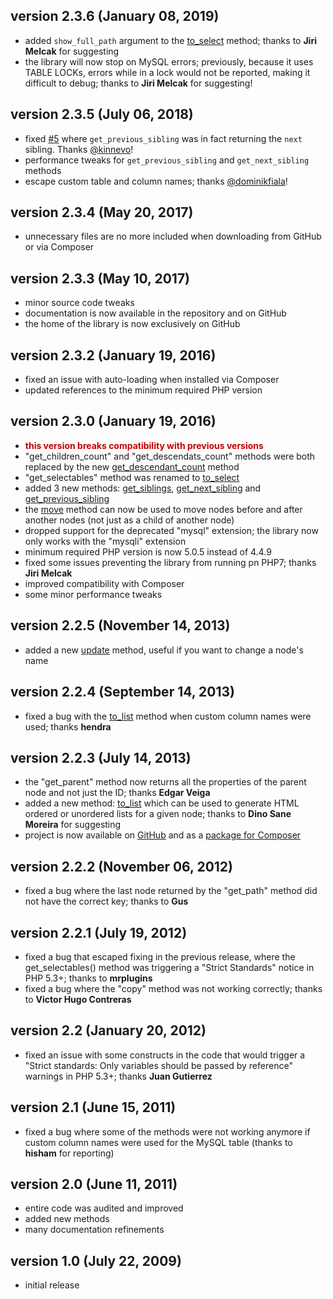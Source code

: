## version 2.3.6 (January 08, 2019)

- added `show_full_path` argument to the [to_select](https://stefangabos.github.io/Zebra_Mptt/Zebra_Mptt/Zebra_Mptt.html#methodto_select) method; thanks to **Jiri Melcak** for suggesting
- the library will now stop on MySQL errors; previously, because it uses TABLE LOCKs, errors while in a lock would not be reported, making it difficult to debug; thanks to **Jiri Melcak** for suggesting!

## version 2.3.5 (July 06, 2018)

- fixed [#5](https://github.com/stefangabos/Zebra_Mptt/issues/5) where `get_previous_sibling` was in fact returning the `next` sibling. Thanks [@kinnevo](https://github.com/kinnevo)!
- performance tweaks for `get_previous_sibling` and `get_next_sibling` methods
- escape custom table and column names; thanks [@dominikfiala](https://github.com/dominikfiala)!

## version 2.3.4 (May 20, 2017)

- unnecessary files are no more included when downloading from GitHub or via Composer

## version 2.3.3 (May 10, 2017)

- minor source code tweaks
- documentation is now available in the repository and on GitHub
- the home of the library is now exclusively on GitHub

## version 2.3.2 (January 19, 2016)

- fixed an issue with auto-loading when installed via Composer
- updated references to the minimum required PHP version

## version 2.3.0 (January 19, 2016)

- <strong style="color: #C40000">this version breaks compatibility with previous versions</strong>
- "get_children_count" and "get_descendats_count" methods were both replaced by the new [get_descendant_count](https://stefangabos.github.io/Zebra_Mptt/Zebra_Mptt/Zebra_Mptt.html#methodget_descendant_count) method
- "get_selectables" method was renamed to [to_select](https://stefangabos.github.io/Zebra_Mptt/Zebra_Mptt/Zebra_Mptt.html#methodto_select)
- added 3 new methods: [get_siblings](https://stefangabos.github.io/Zebra_Mptt/Zebra_Mptt/Zebra_Mptt.html#methodget_siblings), [get_next_sibling](https://stefangabos.github.io/Zebra_Mptt/Zebra_Mptt/Zebra_Mptt.html#methodget_next_sibling) and [get_previous_sibling](https://stefangabos.github.io/Zebra_Mptt/Zebra_Mptt/Zebra_Mptt.html#methodget_previous_sibling)
- the [move](https://stefangabos.github.io/Zebra_Mptt/Zebra_Mptt/Zebra_Mptt.html#methodmove) method can now be used to move nodes before and after another nodes (not just as a child of another node)
- dropped support for the deprecated "mysql" extension; the library now only works with the "mysqli" extension
- minimum required PHP version is now 5.0.5 instead of 4.4.9
- fixed some issues preventing the library from running pn PHP7; thanks **Jiri Melcak**
- improved compatibility with Composer
- some minor performance tweaks

## version 2.2.5 (November 14, 2013)

- added a new [update](https://stefangabos.github.io/Zebra_Mptt/Zebra_Mptt/Zebra_Mptt.html#methodupdate) method, useful if you want to change a node's name

## version 2.2.4 (September 14, 2013)

- fixed a bug with the [to_list](https://stefangabos.github.io/Zebra_Mptt/Zebra_Mptt/Zebra_Mptt.html#methodto_list) method when custom column names were used; thanks **hendra**

## version 2.2.3 (July 14, 2013)

- the "get_parent" method now returns all the properties of the parent node and not just the ID; thanks **Edgar Veiga**
- added a new method: [to_list](https://stefangabos.github.io/Zebra_Mptt/Zebra_Mptt/Zebra_Mptt.html#methodto_list) which can be used to generate HTML ordered or unordered lists for a given node; thanks to **Dino Sane Moreira** for suggesting
- project is now available on [GitHub](https://github.com/stefangabos/Zebra_Mptt) and as a [package for Composer](https://packagist.org/packages/stefangabos/zebra_mptt)

## version 2.2.2 (November 06, 2012)

- fixed a bug where the last node returned by the "get_path" method did not have the correct key; thanks to **Gus**

## version 2.2.1 (July 19, 2012)

- fixed a bug that escaped fixing in the previous release, where the get_selectables() method was triggering a "Strict Standards" notice in PHP 5.3+; thanks to **mrplugins**
- fixed a bug where the "copy" method was not working correctly; thanks to **Victor Hugo Contreras**

## version 2.2 (January 20, 2012)

- fixed an issue with some constructs in the code that would trigger a "Strict standards: Only variables should be passed by reference" warnings in PHP 5.3+; thanks **Juan Gutierrez**

## version 2.1 (June 15, 2011)

- fixed a bug where some of the methods were not working anymore if custom column names were used for the MySQL table (thanks to **hisham** for reporting)

## version 2.0 (June 11, 2011)

- entire code was audited and improved
- added new methods
- many documentation refinements

## version 1.0 (July 22, 2009)

- initial release
</dl>